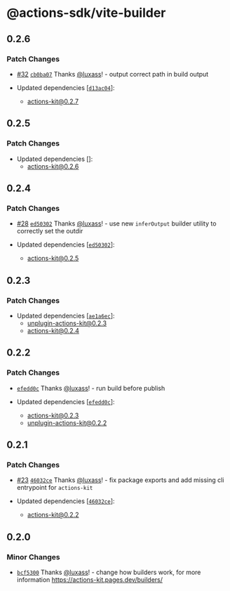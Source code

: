 # @actions-sdk/vite-builder

## 0.2.6

### Patch Changes

- [#32](https://github.com/luxass/actions-kit/pull/32) [`cb0ba07`](https://github.com/luxass/actions-kit/commit/cb0ba0748e6aaf27049c152c8f7d562a0c01f54e) Thanks [@luxass](https://github.com/luxass)! - output correct path in build output

- Updated dependencies [[`d13ac04`](https://github.com/luxass/actions-kit/commit/d13ac043b044c46fea1f9e4d5c56ddb8543a8ed6)]:
  - actions-kit@0.2.7

## 0.2.5

### Patch Changes

- Updated dependencies []:
  - actions-kit@0.2.6

## 0.2.4

### Patch Changes

- [#28](https://github.com/luxass/actions-kit/pull/28) [`ed50302`](https://github.com/luxass/actions-kit/commit/ed503020a2181f1fe2e5bc26aae50e2adc8e411e) Thanks [@luxass](https://github.com/luxass)! - use new `inferOutput` builder utility to correctly set the outdir

- Updated dependencies [[`ed50302`](https://github.com/luxass/actions-kit/commit/ed503020a2181f1fe2e5bc26aae50e2adc8e411e)]:
  - actions-kit@0.2.5

## 0.2.3

### Patch Changes

- Updated dependencies [[`ae1a6ec`](https://github.com/luxass/actions-kit/commit/ae1a6ec04ad71f0adda06439877d65182719ba9a)]:
  - unplugin-actions-kit@0.2.3
  - actions-kit@0.2.4

## 0.2.2

### Patch Changes

- [`efedd0c`](https://github.com/luxass/actions-kit/commit/efedd0cf1448c1d480cddde2ef43a3939b325be6) Thanks [@luxass](https://github.com/luxass)! - run build before publish

- Updated dependencies [[`efedd0c`](https://github.com/luxass/actions-kit/commit/efedd0cf1448c1d480cddde2ef43a3939b325be6)]:
  - actions-kit@0.2.3
  - unplugin-actions-kit@0.2.2

## 0.2.1

### Patch Changes

- [#23](https://github.com/luxass/actions-kit/pull/23) [`46032ce`](https://github.com/luxass/actions-kit/commit/46032ce171655d8a2eb7277238664aa386485b3b) Thanks [@luxass](https://github.com/luxass)! - fix package exports and add missing cli entrypoint for `actions-kit`

- Updated dependencies [[`46032ce`](https://github.com/luxass/actions-kit/commit/46032ce171655d8a2eb7277238664aa386485b3b)]:
  - actions-kit@0.2.2

## 0.2.0

### Minor Changes

- [`bcf5300`](https://github.com/luxass/actions-kit/commit/bcf53008a191840aee634e040f4d9c53cfbf2a8b) Thanks [@luxass](https://github.com/luxass)! - change how builders work, for more information https://actions-kit.pages.dev/builders/
